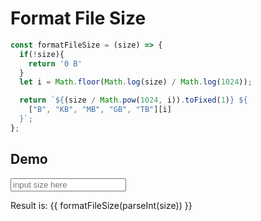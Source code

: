 # Format File Size

```js
const formatFileSize = (size) => {
  if(!size){
    return '0 B'
  }
  let i = Math.floor(Math.log(size) / Math.log(1024));

  return `${(size / Math.pow(1024, i)).toFixed(1)} ${
    ["B", "KB", "MB", "GB", "TB"][i]
  }`;
};
```

<script setup>
import { ref } from 'vue'
const size = ref('')

const formatFileSize = (size) => {
  if(!size){
    return '0 B'
  }
  let i = Math.floor(Math.log(size) / Math.log(1024));

  return `${(size / Math.pow(1024, i)).toFixed(1)} ${
    ["B", "KB", "MB", "GB", "TB"][i]
  }`;
};

</script>

## Demo

<input v-model="size" class="input" placeholder="input size here" type="number" />

<p>Result is: {{ formatFileSize(parseInt(size)) }}</p>
